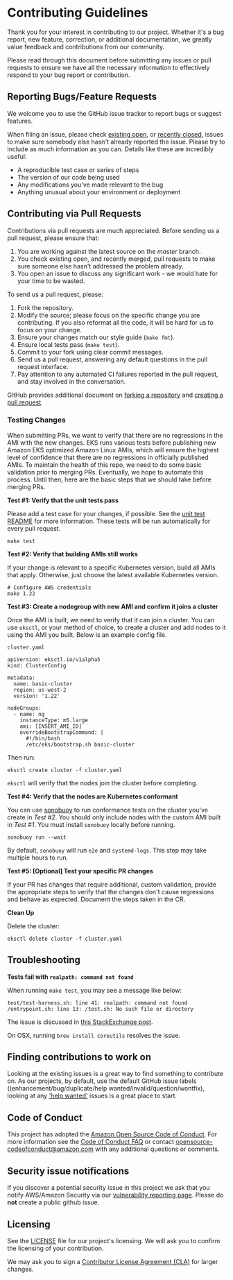 # Contributing Guidelines

Thank you for your interest in contributing to our project. Whether it's a bug report, new feature, correction, or additional 
documentation, we greatly value feedback and contributions from our community.

Please read through this document before submitting any issues or pull requests to ensure we have all the necessary 
information to effectively respond to your bug report or contribution.


## Reporting Bugs/Feature Requests

We welcome you to use the GitHub issue tracker to report bugs or suggest features.

When filing an issue, please check [existing open](https://github.com/aws-samples/amazon-eks-ami/issues), or [recently closed](https://github.com/aws-samples/amazon-eks-ami/issues?utf8=%E2%9C%93&q=is%3Aissue%20is%3Aclosed%20), issues to make sure somebody else hasn't already 
reported the issue. Please try to include as much information as you can. Details like these are incredibly useful:

* A reproducible test case or series of steps
* The version of our code being used
* Any modifications you've made relevant to the bug
* Anything unusual about your environment or deployment


## Contributing via Pull Requests
Contributions via pull requests are much appreciated. Before sending us a pull request, please ensure that:

1. You are working against the latest source on the *master* branch.
2. You check existing open, and recently merged, pull requests to make sure someone else hasn't addressed the problem already.
3. You open an issue to discuss any significant work - we would hate for your time to be wasted.

To send us a pull request, please:

1. Fork the repository.
2. Modify the source; please focus on the specific change you are contributing. If you also reformat all the code, it will be hard for us to focus on your change.
3. Ensure your changes match our style guide (`make fmt`).
4. Ensure local tests pass (`make test`).
5. Commit to your fork using clear commit messages.
6. Send us a pull request, answering any default questions in the pull request interface.
7. Pay attention to any automated CI failures reported in the pull request, and stay involved in the conversation.

GitHub provides additional document on [forking a repository](https://help.github.com/articles/fork-a-repo/) and 
[creating a pull request](https://help.github.com/articles/creating-a-pull-request/).

### Testing Changes

When submitting PRs, we want to verify that there are no regressions in the AMI with the new changes. EKS runs various tests before publishing new Amazon EKS optimized Amazon Linux AMIs, which will ensure the highest level of confidence that there are no regressions in officially published AMIs. To maintain the health of this repo, we need to do some basic validation prior to merging PRs. Eventually, we hope to automate this process. Until then, here are the basic steps that we should take before merging PRs.

**Test #1: Verify that the unit tests pass**

Please add a test case for your changes, if possible. See the [unit test README](https://github.com/awslabs/amazon-eks-ami/tree/master/test#readme) for more information. These tests will be run automatically for every pull request.

```
make test
```

**Test #2: Verify that building AMIs still works**

If your change is relevant to a specific Kubernetes version, build all AMIs that apply. Otherwise, just choose the latest available Kubernetes version.

```
# Configure AWS credentials
make 1.22
```

**Test #3: Create a nodegroup with new AMI and confirm it joins a cluster**

Once the AMI is built, we need to verify that it can join a cluster. You can use `eksctl`, or your method of choice, to create a cluster and add nodes to it using the AMI you built. Below is an example config file.

`cluster.yaml`

```
apiVersion: eksctl.io/v1alpha5
kind: ClusterConfig

metadata:
  name: basic-cluster
  region: us-west-2
  version: '1.22'

nodeGroups:
  - name: ng
    instanceType: m5.large
    ami: [INSERT_AMI_ID]
    overrideBootstrapCommand: |
      #!/bin/bash
      /etc/eks/bootstrap.sh basic-cluster
```

Then run:

```
eksctl create cluster -f cluster.yaml
```

`eksctl` will verify that the nodes join the cluster before completing.

**Test #4: Verify that the nodes are Kubernetes conformant**

You can use [sonobuoy](https://sonobuoy.io/) to run conformance tests on the cluster you've create in *Test #2*. You should only include nodes with the custom AMI built in *Test #1*. You must install `sonobuoy` locally before running.

```
sonobuoy run --wait
```

By default, `sonobuoy` will run `e2e` and `systemd-logs`. This step may take multiple hours to run.

**Test #5: [Optional] Test your specific PR changes**

If your PR has changes that require additional, custom validation, provide the appropriate steps to verify that the changes don't cause regressions and behave as expected. Document the steps taken in the CR.

**Clean Up**

Delete the cluster:

```
eksctl delete cluster -f cluster.yaml
```

## Troubleshooting

**Tests fail with `realpath: command not found`**

When running `make test`, you may see a message like below:

```
test/test-harness.sh: line 41: realpath: command not found
/entrypoint.sh: line 13: /test.sh: No such file or directory
```

The issue is discussed in [this StackExchange post](https://unix.stackexchange.com/questions/101080/realpath-command-not-found).

On OSX, running `brew install coreutils` resolves the issue.

## Finding contributions to work on
Looking at the existing issues is a great way to find something to contribute on. As our projects, by default, use the default GitHub issue labels ((enhancement/bug/duplicate/help wanted/invalid/question/wontfix), looking at any ['help wanted'](https://github.com/aws-samples/amazon-eks-ami/labels/help%20wanted) issues is a great place to start. 


## Code of Conduct
This project has adopted the [Amazon Open Source Code of Conduct](https://aws.github.io/code-of-conduct). 
For more information see the [Code of Conduct FAQ](https://aws.github.io/code-of-conduct-faq) or contact 
opensource-codeofconduct@amazon.com with any additional questions or comments.


## Security issue notifications
If you discover a potential security issue in this project we ask that you notify AWS/Amazon Security via our [vulnerability reporting page](http://aws.amazon.com/security/vulnerability-reporting/). Please do **not** create a public github issue.


## Licensing

See the [LICENSE](https://github.com/aws-samples/amazon-eks-ami/blob/master/LICENSE) file for our project's licensing. We will ask you to confirm the licensing of your contribution.

We may ask you to sign a [Contributor License Agreement (CLA)](http://en.wikipedia.org/wiki/Contributor_License_Agreement) for larger changes.
